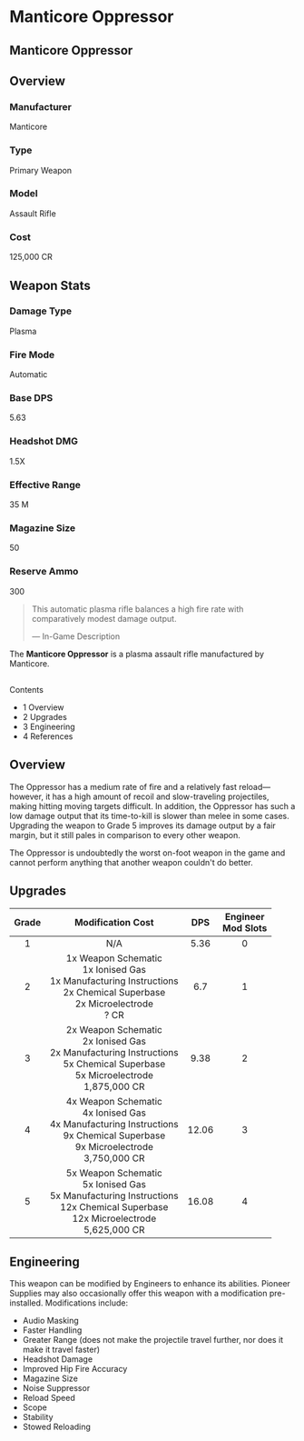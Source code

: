 # Manticore Oppressor
## Manticore Oppressor

		

## Overview

### Manufacturer

Manticore

### Type

Primary Weapon

### Model

Assault Rifle

### Cost

125,000 CR

## Weapon Stats

### Damage Type

Plasma

### Fire Mode

Automatic

### Base DPS

5.63

### Headshot DMG

1.5X

### Effective Range

35 M

### Magazine Size

50

### Reserve Ammo

300

> 
> 
> This automatic plasma rifle balances a high fire rate with comparatively modest damage output.
> 
> 
> — In-Game Description
> 

The **Manticore Oppressor** is a plasma assault rifle manufactured by Manticore.

## 

Contents

- 1 Overview
- 2 Upgrades
- 3 Engineering
- 4 References

## Overview

The Oppressor has a medium rate of fire and a relatively fast reload—however, it has a high amount of recoil and slow-traveling projectiles, making hitting moving targets difficult. In addition, the Oppressor has such a low damage output that its time-to-kill is slower than melee in some cases. Upgrading the weapon to Grade 5 improves its damage output by a fair margin, but it still pales in comparison to every other weapon.

The Oppressor is undoubtedly the worst on-foot weapon in the game and cannot perform anything that another weapon couldn't do better.

## Upgrades

| Grade | Modification Cost | DPS | Engineer<br>Mod Slots |
| :---: | :---: | :---: | :---: |
| 1 | N/A | 5.36 | 0 |
| 2 | 1x Weapon Schematic<br>1x Ionised Gas<br>1x Manufacturing Instructions<br>2x Chemical Superbase<br>2x Microelectrode<br>? CR | 6.7 | 1 |
| 3 | 2x Weapon Schematic<br>2x Ionised Gas<br>2x Manufacturing Instructions<br>5x Chemical Superbase<br>5x Microelectrode<br>1,875,000 CR | 9.38 | 2 |
| 4 | 4x Weapon Schematic<br>4x Ionised Gas<br>4x Manufacturing Instructions<br>9x Chemical Superbase<br>9x Microelectrode<br>3,750,000 CR | 12.06 | 3 |
| 5 | 5x Weapon Schematic<br>5x Ionised Gas<br>5x Manufacturing Instructions<br>12x Chemical Superbase<br>12x Microelectrode<br>5,625,000 CR | 16.08 | 4 |

## Engineering

This weapon can be modified by Engineers to enhance its abilities. Pioneer Supplies may also occasionally offer this weapon with a modification pre-installed. Modifications include:

- Audio Masking
- Faster Handling
- Greater Range (does not make the projectile travel further, nor does it make it travel faster)
- Headshot Damage
- Improved Hip Fire Accuracy
- Magazine Size
- Noise Suppressor
- Reload Speed
- Scope
- Stability
- Stowed Reloading